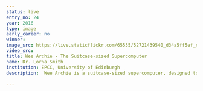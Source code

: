 ```yaml
---
status: live
entry_no: 24
year: 2016
type: image 
early_career: no 
winner: 
image_src: https://live.staticflickr.com/65535/52721439540_d34a5ff5ef_c_d.jpg
video_src: 
title: Wee Archie - The Suitcase-sized Supercomputer  
name: Dr. Lorna Smith
institution: EPCC, University of Edinburgh 
description:  Wee Archie is a suitcase-sized supercomputer, designed to let school children try their hand at computing and learn about the benefits of supercomputing. The system has been created to be representative of the system design in massively parallel architectures. There are 18 Raspberry Pi's, each acting as a multi-core node providing a total of 72 cores and 144GB of RAM, a network switch, a power supply unit (PSU) and Ethernet cables. Each Raspberry Pi has an LED display that lights up when in use, providing a visual display that helps demonstrate how multiple processors work in parallel to solve complex tasks. We have a suite of demos for Wee Archie. These demos highlight real science from the ARCHER system and show the benefits of ARCHER in a fun and accessible manner.<br />			 Wee Archie was designed and built through a collaboration between EPCC and Edinburgh University's science outreach group, FUSION.	
  
---
```

